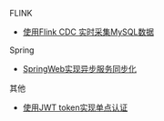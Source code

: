 <!-- docs/_sidebar.md -->

FLINK

* [使用Flink CDC 实时采集MySQL数据](./flink/flink-cdc.md)

Spring

* [SpringWeb实现异步服务同步化](./spring/asyn2syn.md)

其他

* [使用JWT token实现单点认证](./other/jwt.md)
